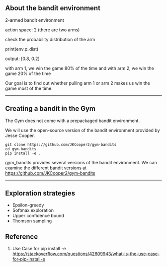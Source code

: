 ## About the bandit environment
2-armed bandit environment 

action space: 2 (there are two arms)

check the probability distribution of the arm

print(env.p_dist)

output: [0.8, 0.2]

with arm 1, we win the game 80% of the time and with arm 2, we win the game 20% of the time

Our goal is to find out whether pulling arm 1 or arm 2 makes us win the game most of the time.

----------------------------------------------------------------------

## Creating a bandit in the Gym

The Gym does not come with a prepackaged bandit environment.

We will use the open-source version of the bandit environment provided by Jesse Cooper.

`````````````
git clone https://github.com/JKCooper2/gym-bandits
cd gym-bandits
pip install -e .

`````````````

gym_bandits provides several versions of the bandit environment. We can examine
the different bandit versions at https://github.com/JKCooper2/gym-bandits


-----------------------------------------------------------------------
## Exploration strategies
- Epsilon-greedy
- Softmax exploration
- Upper confidence bound
- Thomson sampling



## Reference
1. Use Case for pip install -e
https://stackoverflow.com/questions/42609943/what-is-the-use-case-for-pip-install-e

